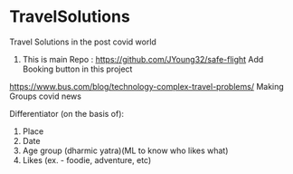 # TravelSolutions
Travel Solutions in the post covid world
1. This is main Repo : https://github.com/JYoung32/safe-flight
   Add Booking button in this project

https://www.bus.com/blog/technology-complex-travel-problems/
Making Groups
covid news

Differentiator (on the basis of):
1) Place
2) Date
3) Age group (dharmic yatra)(ML to know who likes what)
4) Likes (ex. - foodie, adventure, etc)
